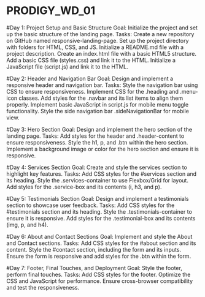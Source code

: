 # PRODIGY_WD_01
#Day 1: Project Setup and Basic Structure
Goal: Initialize the project and set up the basic structure of the landing page.
Tasks:
Create a new repository on GitHub named responsive-landing-page.
Set up the project directory with folders for HTML, CSS, and JS.
Initialize a README.md file with a project description.
Create an index.html file with a basic HTML5 structure.
Add a basic CSS file (styles.css) and link it to the HTML.
Initialize a JavaScript file (script.js) and link it to the HTML.

#Day 2: Header and Navigation Bar
Goal: Design and implement a responsive header and navigation bar.
Tasks:
Style the navigation bar using CSS to ensure responsiveness.
Implement CSS for the .heading and .menu-icon classes.
Add styles for the .navbar and its list items to align them properly.
Implement basic JavaScript in script.js for mobile menu toggle functionality.
Style the side navigation bar .sideNavigationBar for mobile view.

#Day 3: Hero Section
Goal: Design and implement the hero section of the landing page.
Tasks:
Add styles for the header and .header-content to ensure responsiveness.
Style the h1, p, and .btn within the hero section.
Implement a background image or color for the hero section and ensure it is responsive.

#Day 4: Services Section
Goal: Create and style the services section to highlight key features.
Tasks:
Add CSS styles for the #services section and its heading.
Style the .services-container to use Flexbox/Grid for layout.
Add styles for the .service-box and its contents (i, h3, and p).

#Day 5: Testimonials Section
Goal: Design and implement a testimonials section to showcase user feedback.
Tasks:
Add CSS styles for the #testimonials section and its heading.
Style the .testimonials-container to ensure it is responsive.
Add styles for the .testimonial-box and its contents (img, p, and h4).

#Day 6: About and Contact Sections
Goal: Implement and style the About and Contact sections.
Tasks:
Add CSS styles for the #about section and its content.
Style the #contact section, including the form and its inputs.
Ensure the form is responsive and add styles for the .btn within the form.

#Day 7: Footer, Final Touches, and Deployment
Goal: Style the footer, perform final touches.
Tasks:
Add CSS styles for the footer.
Optimize the CSS and JavaScript for performance.
Ensure cross-browser compatibility and test the responsiveness.
